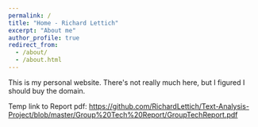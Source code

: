 ```yaml
---
permalink: /
title: "Home - Richard Lettich"
excerpt: "About me"
author_profile: true
redirect_from: 
  - /about/
  - /about.html
---
```



This is my personal website. There's not really much here, but I figured I should buy the domain.

Temp link to Report pdf:
https://github.com/RichardLettich/Text-Analysis-Project/blob/master/Group%20Tech%20Report/GroupTechReport.pdf
